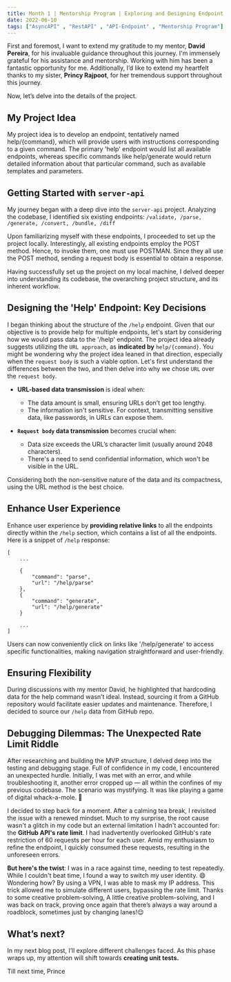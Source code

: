 ```yaml
---
title: Month 1 | Mentorship Program | Exploring and Designing Endpoint.
date: 2022-06-10
tags: ["AsyncAPI" , "RestAPI" , "API-Endpoint" , "Mentorship Program"]
---
```


First and foremost, I want to extend my gratitude to my mentor, **David Pereira**, for his invaluable guidance throughout this journey. I'm immensely grateful for his assistance and mentorship. Working with him has been a fantastic opportunity for me. Additionally, I’d like to extend my heartfelt thanks to my sister, **Princy Rajpoot**, for her tremendous support throughout this journey.

Now, let’s delve into the details of the project.

## My Project Idea

My project idea is to develop an endpoint, tentatively named help/{command}, which will provide users with instructions corresponding to a given command. The primary 'help' endpoint would list all available endpoints, whereas specific commands like help/generate would return detailed information about that particular command, such as available templates and parameters.

## Getting Started with `server-api`
My journey began with a deep dive into the `server-api` project. Analyzing the codebase, I identified six existing endpoints:
`/validate, /parse, /generate, /convert, /bundle, /diff`

Upon familiarizing myself with these endpoints, I proceeded to set up the project locally. Interestingly, all existing endpoints employ the POST method. Hence, to invoke them, one must use POSTMAN. Since they all use the POST method, sending a request body is essential to obtain a response.

Having successfully set up the project on my local machine, I delved deeper into understanding its codebase, the overarching project structure, and its inherent workflow.

## Designing the 'Help' Endpoint: Key Decisions
I began thinking about the structure of the `/help` endpoint. Given that our objective is to provide help for multiple endpoints, let's start by considering how we would pass data to the '/help' endpoint. 
The project idea already suggests utilizing the `URL approach`, as **indicated by** `help/{command}`.
You might be wondering why the project idea leaned in that direction, especially when the `request body` is such a viable option. Let's first understand the differences between the two, and then delve into why we chose `URL` over the `request body`.

- **URL-based data transmission** is ideal when:
   - The data amount is small, ensuring URLs don’t get too lengthy.
   - The information isn't sensitive. For context, transmitting sensitive data, like passwords, in URLs can expose them.
   
- **`Request body` data transmission** becomes crucial when:
   - Data size exceeds the URL’s character limit (usually around 2048 characters).
   - There's a need to send confidential information, which won't be visible in the URL.

Considering both the non-sensitive nature of the data and its compactness, using the URL method is the best choice. 

## Enhance User Experience

 Enhance user experience by **providing relative links** to all the endpoints directly within the `/help` section, which contains a list of all the endpoints. Here is a snippet of `/help` response:

```
[
    ...
    
    {
        "command": "parse",
        "url": "/help/parse"
    },
    {
        "command": "generate",
        "url": "/help/generate"
    }
    
    ...
]
```

Users can now conveniently click on links like '/help/generate' to access specific functionalities, making navigation straightforward and user-friendly.


## Ensuring Flexibility

During discussions with my mentor David, he highlighted that hardcoding data for the help command wasn’t ideal. Instead, sourcing it from a GitHub repository would facilitate easier updates and maintenance. Therefore, I decided to source our `/help` data from GitHub repo.

## Debugging Dilemmas: The Unexpected Rate Limit Riddle

After researching and building the MVP structure, I delved deep into the testing and debugging stage. Full of confidence in my code, I encountered an unexpected hurdle. Initially, I was met with an error, and while troubleshooting it, another error cropped up — all within the confines of my previous codebase. The scenario was mystifying. It was like playing a game of digital whack-a-mole. 🤔

I decided to step back for a moment. After a calming tea break, I revisited the issue with a renewed mindset. Much to my surprise, the root cause wasn't a glitch in my code but an external limitation I hadn't accounted for: the **GitHub API's rate limit**. I had inadvertently overlooked GitHub's rate restriction of 60 requests per hour for each user. Amid my enthusiasm to refine the endpoint, I quickly consumed these requests, resulting in the unforeseen errors.

**But here's the twist**: I was in a race against time, needing to test repeatedly. While I couldn't beat time, I found a way to switch my user identity. 😄 Wondering how? By using a VPN, I was able to mask my IP address. This trick allowed me to simulate different users, bypassing the rate limit. Thanks to some creative problem-solving, A little creative problem-solving, and I was back on track, proving once again that there’s always a way around a roadblock, sometimes just by changing lanes!😌

## What’s next?

In my next blog post, I’ll explore different challenges faced. As this phase wraps up, my attention will shift towards **creating unit tests.**

Till next time,
Prince